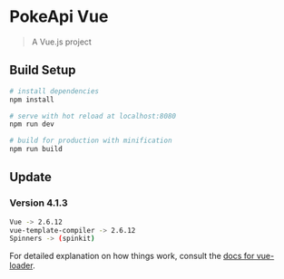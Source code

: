 # PokeApi Vue

> A Vue.js project

## Build Setup

``` bash
# install dependencies
npm install

# serve with hot reload at localhost:8080
npm run dev

# build for production with minification
npm run build
```

## Update

### Version 4.1.3
``` bash
Vue -> 2.6.12
vue-template-compiler -> 2.6.12
Spinners -> (spinkit)
```

For detailed explanation on how things work, consult the [docs for vue-loader](http://vuejs.github.io/vue-loader).
